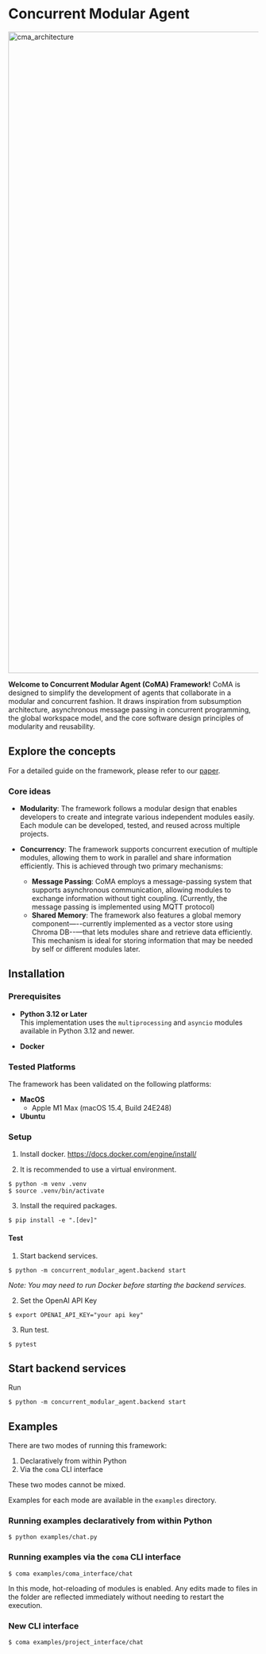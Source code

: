 # Concurrent Modular Agent
<img width="1292" alt="cma_architecture" src="https://github.com/user-attachments/assets/07ba751e-64a9-4e34-805c-0c0ce8ef8512" />

**Welcome to Concurrent Modular Agent (CoMA) Framework!** 
CoMA is designed to simplify the development of agents that collaborate in a modular and concurrent fashion. It draws inspiration from subsumption architecture, asynchronous message passing in concurrent programming, the global workspace model, and the core software design principles of modularity and reusability.

## Explore the concepts
For a detailed guide on the framework, please refer to our [paper](https://www.google.com). 

### Core ideas
- **Modularity**: The framework follows a modular design that enables developers to create and integrate various independent modules easily. Each module can be developed, tested, and reused across multiple projects.

- **Concurrency**: The framework supports concurrent execution of multiple modules, allowing them to work in parallel and share information efficiently. This is achieved through two primary mechanisms:
    - **Message Passing**: CoMA employs a message-passing system that supports asynchronous communication, allowing modules to exchange information without tight coupling. (Currently, the message passing is implemented using MQTT protocol)
    - **Shared Memory**: The framework also features a global memory component—--currently implemented as a vector store using Chroma DB--—that lets modules share and retrieve data efficiently. This mechanism is ideal for storing information that may be needed by self or different modules later.


## Installation

### Prerequisites

- **Python 3.12 or Later**  
  This implementation uses the `multiprocessing` and `asyncio` modules available in Python 3.12 and newer.
  
- **Docker**

### Tested Platforms

The framework has been validated on the following platforms:

- **MacOS**  
  - Apple M1 Max (macOS 15.4, Build 24E248)
- **Ubuntu**

### Setup
1. Install docker. 
https://docs.docker.com/engine/install/

2. It is recommended to use a virtual environment. 
```console
$ python -m venv .venv
$ source .venv/bin/activate
```

3. Install the required packages.
```console
$ pip install -e ".[dev]"
```

#### Test
1. Start backend services.
```console
$ python -m concurrent_modular_agent.backend start
```
*Note: You may need to run Docker before starting the backend services.*

2. Set the OpenAI API Key
```console
$ export OPENAI_API_KEY="your api key"
```

3. Run test.
```console
$ pytest
```

## Start backend services
Run
```console 
$ python -m concurrent_modular_agent.backend start
```

## Examples

There are two modes of running this framework:

1. Declaratively from within Python
2. Via the `coma` CLI interface

These two modes cannot be mixed.

Examples for each mode are available in the `examples` directory.

### Running examples declaratively from within Python

```console
$ python examples/chat.py
```

### Running examples via the `coma` CLI interface

```console
$ coma examples/coma_interface/chat
```
In this mode, hot-reloading of modules is enabled.
Any edits made to files in the folder are reflected immediately without needing to restart the execution.



### New CLI interface

```console
$ coma examples/project_interface/chat
```
